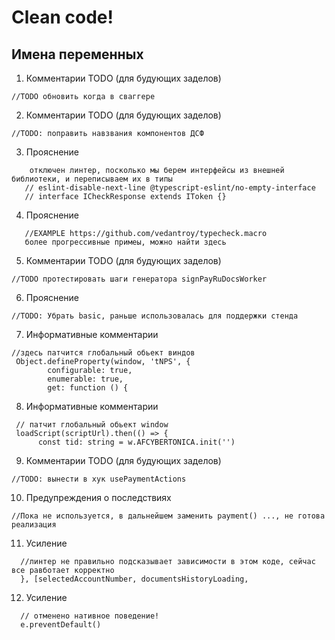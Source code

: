 # Clean code!

## Имена переменных
1. Комментарии TODO (для будующих заделов)
```
//TODO обновить когда в сваггере
```

2. Комментарии TODO (для будующих заделов)
```
//TODO: поправить навзвания компонентов ДСФ
```

3. Прояснение
``` 
    отключен линтер, посколько мы берем интерфейсы из внешней библиотеки, и переписываем их в типы
   // eslint-disable-next-line @typescript-eslint/no-empty-interface
   // interface ICheckResponse extends IToken {}
```

4. Прояснение
```
   //EXAMPLE https://github.com/vedantroy/typecheck.macro
   более прогрессивные примеы, можно найти здесь
```

5. Комментарии TODO (для будующих заделов)
```
//TODO протестировать шаги генератора signPayRuDocsWorker
```

6. Прояснение
```
//TODO: Убрать basic, раньше использовалась для поддержки стенда
```

7. Информативные комментарии
```
//здесь патчится глобальный обьект виндов
 Object.defineProperty(window, 'tNPS', {
        configurable: true,
        enumerable: true,
        get: function () {

```

8. Информативные комментарии
```
 // патчит глобальный обьект window
 loadScript(scriptUrl).then(() => {
      const tid: string = w.AFCYBERTONICA.init('')
```

9. Комментарии TODO (для будующих заделов)
```
//TODO: вынести в хук usePaymentActions
```

10. Предупреждения о последствиях
```
//Пока не используется, в дальнейшем заменить payment() ..., не готова реализация
```

11. Усиление
```
  //линтер не правильно подсказывает зависимости в этом коде, сейчас все равботает корректно
  }, [selectedAccountNumber, documentsHistoryLoading,
```

12. Усиление
```
  // отменено нативное поведение!
  e.preventDefault()
```
